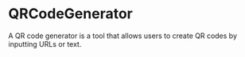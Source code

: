 # QRCodeGenerator
A QR code generator is a tool that allows users to create QR codes by inputting URLs or text.
